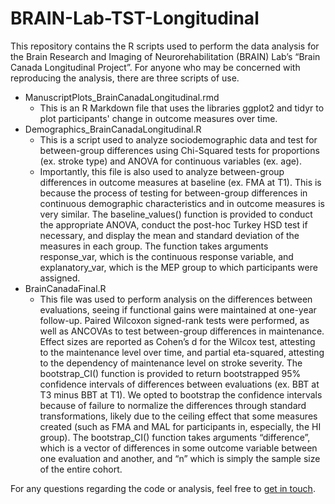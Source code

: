 # BRAIN-Lab-TST-Longitudinal
This repository contains the R scripts used to perform the data analysis for the Brain Research and Imaging of Neurorehabilitation (BRAIN) Lab’s “Brain Canada Longitudinal Project”. For anyone who may be concerned with reproducing the analysis, there are three scripts of use.

* ManuscriptPlots_BrainCanadaLongitudinal.rmd 
    * This is an R Markdown file that uses the libraries ggplot2 and tidyr to plot participants' change in outcome measures over time. 
* Demographics_BrainCanadaLongitudinal.R 
    * This is a script used to analyze sociodemographic data and test for between-group differences using Chi-Squared tests for proportions (ex. stroke type) and ANOVA for continuous variables (ex. age). 
    * Importantly, this file is also used to analyze between-group differences in outcome measures at baseline (ex. FMA at T1). This is because the process of testing for between-group differences in continuous demographic characteristics and in outcome measures is very similar. The baseline_values() function is provided to conduct the appropriate ANOVA, conduct the post-hoc Turkey HSD test if necessary, and display the mean and standard deviation of the measures in each group. The function takes arguments response_var, which is the continuous response variable, and explanatory_var, which is the MEP group to which participants were assigned. 
* BrainCanadaFinal.R
    * This file was used to perform analysis on the differences between evaluations, seeing if functional gains were maintained at one-year follow-up. Paired Wilcoxon signed-rank tests were performed, as well as ANCOVAs to test between-group differences in maintenance. Effect sizes are reported as Cohen’s d for the Wilcox test, attesting to the maintenance level over time, and partial eta-squared, attesting to the dependency of maintenance level on stroke severity. The bootstrap_CI() function is provided to return bootstrapped 95% confidence intervals of differences between evaluations (ex. BBT at T3 minus BBT at T1). We opted to bootstrap the confidence intervals because of failure to normalize the differences through standard transformations, likely due to the ceiling effect that some measures created (such as FMA and MAL for participants in, especially, the HI group). The bootstrap_CI() function takes arguments “difference”, which is a vector of differences in some outcome variable between one evaluation and another, and “n” which is simply the sample size of the entire cohort.

For any questions regarding the code or analysis, feel free to [get in touch](yshahzad.github.io).
